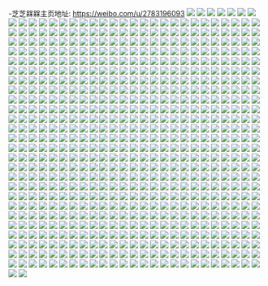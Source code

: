-芝芝槑槑主页地址: https://weibo.com/u/2783196093 
![](https://wx4.sinaimg.cn/mw2000/a5e433bdly1h9h1v6ap7cj20u011jdo5.jpg) 
![](https://wx4.sinaimg.cn/mw2000/a5e433bdly1h9aepz81z7j20wr0rktbq.jpg) 
![](https://wx4.sinaimg.cn/mw2000/a5e433bdly1h8ivlaqg8aj22yo4g04qv.jpg) 
![](https://wx4.sinaimg.cn/mw2000/a5e433bdly1h76drmwoucj21o0280hdu.jpg) 
![](https://wx4.sinaimg.cn/mw2000/a5e433bdly1h76drofyvqj21o0280hc7.jpg) 
![](https://wx4.sinaimg.cn/mw2000/a5e433bdly1h76drpx0k9j21o0280e82.jpg) 
![](https://wx4.sinaimg.cn/mw2000/a5e433bdly1h76drrdb1qj21o0280njb.jpg) 
![](https://wx4.sinaimg.cn/mw2000/a5e433bdly1h76drssrymj21o0280b2a.jpg) 
![](https://wx4.sinaimg.cn/mw2000/a5e433bdly1h76druc0zyj21o0280nd9.jpg) 
![](https://wx4.sinaimg.cn/mw2000/a5e433bdly1h76drv5s76j21o0280npd.jpg) 
![](https://wx4.sinaimg.cn/mw2000/a5e433bdly1h76drw513yj21o0280k60.jpg) 
![](https://wx4.sinaimg.cn/mw2000/a5e433bdly1h76drl8rvqj21o0280qv5.jpg) 
![](https://wx4.sinaimg.cn/mw2000/a5e433bdly1h73wqzfzyjj25eg3lnb2f.jpg) 
![](https://wx4.sinaimg.cn/mw2000/a5e433bdly1h73wr4c321j234022o450.jpg) 
![](https://wx4.sinaimg.cn/mw2000/a5e433bdly1h73wsrtg0xj222o340kjm.jpg) 
![](https://wx4.sinaimg.cn/mw2000/a5e433bdly1h73x8redl6j21pc0xi41v.jpg) 
![](https://wx4.sinaimg.cn/mw2000/a5e433bdly1h73x8s9zdjj21o028016v.jpg) 
![](https://wx4.sinaimg.cn/mw2000/a5e433bdly1h73wqtyzd5j222o340tjc.jpg) 
![](https://wx4.sinaimg.cn/mw2000/a5e433bdly1h73x8r3t4kj21o0280hdt.jpg) 
![](https://wx4.sinaimg.cn/mw2000/a5e433bdly1h73wugq67mj222o3400yh.jpg) 
![](https://wx4.sinaimg.cn/mw2000/a5e433bdly1h73wqrd91tj222o340n8j.jpg) 
![](https://wx4.sinaimg.cn/mw2000/a5e433bdly1h73wr79nslj234022on40.jpg) 
![](https://wx4.sinaimg.cn/mw2000/a5e433bdly1h73wqn9ypwj234022oth5.jpg) 
![](https://wx4.sinaimg.cn/mw2000/a5e433bdly1h73wuiu0v9j222o340hdu.jpg) 
![](https://wx4.sinaimg.cn/mw2000/a5e433bdly1h73wqhit64j215o1jk4qp.jpg) 
![](https://wx4.sinaimg.cn/mw2000/a5e433bdly1h73wqf7tjbj215o1jk44i.jpg) 
![](https://wx4.sinaimg.cn/mw2000/a5e433bdly1h73wz900hyj234022o0zx.jpg) 
![](https://wx4.sinaimg.cn/mw2000/a5e433bdly1h70iljxtvej21o02yo7wh.jpg) 
![](https://wx4.sinaimg.cn/mw2000/a5e433bdly1h70ilrjm7lj21o02yo7wa.jpg) 
![](https://wx4.sinaimg.cn/mw2000/a5e433bdly1h70iso3jm4j21o02801k7.jpg) 
![](https://wx4.sinaimg.cn/mw2000/a5e433bdly1h70iy4aqlzj21o01o04qp.jpg) 
![](https://wx4.sinaimg.cn/mw2000/a5e433bdly1h70iy0ja65j21o0280ncx.jpg) 
![](https://wx4.sinaimg.cn/mw2000/a5e433bdly1h6qql0v4ttj22c02c0kb1.jpg) 
![](https://wx4.sinaimg.cn/mw2000/a5e433bdly1h61lvdeqfqj22c02c07wi.jpg) 
![](https://wx4.sinaimg.cn/mw2000/a5e433bdly1h5zfwr4oklj22c02c01kz.jpg) 
![](https://wx4.sinaimg.cn/mw2000/a5e433bdly1h5zfwoxehnj22c02c0b2a.jpg) 
![](https://wx4.sinaimg.cn/mw2000/a5e433bdly1h5zfwmzc8tj22c02c0e82.jpg) 
![](https://wx4.sinaimg.cn/mw2000/a5e433bdly1h5ucue8wsuj20vc15sds6.jpg) 
![](https://wx4.sinaimg.cn/mw2000/a5e433bdly1h5ucudw9owj215o24e1b3.jpg) 
![](https://wx4.sinaimg.cn/mw2000/a5e433bdly1h54274uya1j23402c0e82.jpg) 
![](https://wx4.sinaimg.cn/mw2000/a5e433bdly1h54278n9n6j22c02c0hdt.jpg) 
![](https://wx4.sinaimg.cn/mw2000/a5e433bdly1h5428r0caoj22c02c04qq.jpg) 
![](https://wx4.sinaimg.cn/mw2000/a5e433bdly1h4z9z9f9hej21l81zkqv5.jpg) 
![](https://wx4.sinaimg.cn/mw2000/a5e433bdly1h4z9d4vivxj23402c0x6q.jpg) 
![](https://wx4.sinaimg.cn/mw2000/a5e433bdly1h4z9pf5sxwj21hp1zkx6p.jpg) 
![](https://wx4.sinaimg.cn/mw2000/a5e433bdly1h4z9d6e4yzj23402c0e83.jpg) 
![](https://wx4.sinaimg.cn/mw2000/a5e433bdly1h4z9ro4fa8j22c0340hdu.jpg) 
![](https://wx4.sinaimg.cn/mw2000/a5e433bdly1h4z9rr0jptj22c0340b2a.jpg) 
![](https://wx4.sinaimg.cn/mw2000/a5e433bdly1h4v35kq5umj23402c0npe.jpg) 
![](https://wx4.sinaimg.cn/mw2000/a5e433bdly1h4v35pva8xj235s23vqv6.jpg) 
![](https://wx4.sinaimg.cn/mw2000/a5e433bdly1h4v35jflmmj21o0280e81.jpg) 
![](https://wx4.sinaimg.cn/mw2000/a5e433bdly1h4v35jrzp8j21cg1hj4bb.jpg) 
![](https://wx4.sinaimg.cn/mw2000/a5e433bdly1h4v35lgwm4j222l1fpb29.jpg) 
![](https://wx4.sinaimg.cn/mw2000/a5e433bdly1h4r2uf5tjvj20xc2s0b29.jpg) 
![](https://wx4.sinaimg.cn/mw2000/a5e433bdly1h4r30qo3b0j21zk1l84qr.jpg) 
![](https://wx4.sinaimg.cn/mw2000/a5e433bdly1h4r32xdsd8j23402c0kjm.jpg) 
![](https://wx4.sinaimg.cn/mw2000/a5e433bdly1h4r2idumg9j20x40oudsr.jpg) 
![](https://wx4.sinaimg.cn/mw2000/a5e433bdly1h4r2iftxdej21zk1l8qv5.jpg) 
![](https://wx4.sinaimg.cn/mw2000/a5e433bdly1h4r2w1z6pwj21zk1l8hdt.jpg) 
![](https://wx4.sinaimg.cn/mw2000/a5e433bdly1h4jfnc95q8j22bv3401kx.jpg) 
![](https://wx4.sinaimg.cn/mw2000/a5e433bdly1h3w1fs9owoj22c0340kjm.jpg) 
![](https://wx4.sinaimg.cn/mw2000/a5e433bdly1h3w1ft6r0gj22c0340b2a.jpg) 
![](https://wx4.sinaimg.cn/mw2000/a5e433bdly1h3w1fxe4taj22c0340kjm.jpg) 
![](https://wx4.sinaimg.cn/mw2000/a5e433bdly1h3v1bxvk1fj20vc15sdny.jpg) 
![](https://wx4.sinaimg.cn/mw2000/a5e433bdly1h3v1bxivh5j20vc15s7c8.jpg) 
![](https://wx4.sinaimg.cn/mw2000/a5e433bdly1h394zlgxi8j20m50fmjs8.jpg) 
![](https://wx4.sinaimg.cn/mw2000/a5e433bdly1h35uegocglj20vc15s14s.jpg) 
![](https://wx4.sinaimg.cn/mw2000/a5e433bdly1h35uehp7rrj20vc15swq2.jpg) 
![](https://wx4.sinaimg.cn/mw2000/a5e433bdly1h35tvgqrndj22801o0qv6.jpg) 
![](https://wx4.sinaimg.cn/mw2000/a5e433bdly1h35tvhwu3kj21o0280npf.jpg) 
![](https://wx4.sinaimg.cn/mw2000/a5e433bdly1h35tvlx8uaj21o0280qv6.jpg) 
![](https://wx4.sinaimg.cn/mw2000/a5e433bdly1h35tw5120yj21o0280e82.jpg) 
![](https://wx4.sinaimg.cn/mw2000/a5e433bdly1h35tvoy5v4j21o0280b29.jpg) 
![](https://wx4.sinaimg.cn/mw2000/a5e433bdly1h35tvxagf6j21o0280qv5.jpg) 
![](https://wx4.sinaimg.cn/mw2000/a5e433bdly1h35tvw4ks2j21o0280kjm.jpg) 
![](https://wx4.sinaimg.cn/mw2000/a5e433bdly1h35tvj3n2zj21o0280kjm.jpg) 
![](https://wx4.sinaimg.cn/mw2000/a5e433bdly1h35tvkr3ojj21o0280e83.jpg) 
![](https://wx4.sinaimg.cn/mw2000/a5e433bdly1h35tvtxk3wj21o0280e82.jpg) 
![](https://wx4.sinaimg.cn/mw2000/a5e433bdly1h35tvv7am5j21o0280kjm.jpg) 
![](https://wx4.sinaimg.cn/mw2000/a5e433bdly1h35tvy9wd5j22c02c04qq.jpg) 
![](https://wx4.sinaimg.cn/mw2000/a5e433bdly1h35tvzqffuj21o0280u0x.jpg) 
![](https://wx4.sinaimg.cn/mw2000/a5e433bdly1h329nzmq6fj21o01o0b29.jpg) 
![](https://wx4.sinaimg.cn/mw2000/a5e433bdly1h329nzyz2ej20u00u0tg8.jpg) 
![](https://wx4.sinaimg.cn/mw2000/a5e433bdly1h329nyrmsrj22c02c0u0x.jpg) 
![](https://wx4.sinaimg.cn/mw2000/a5e433bdly1h329nxxytqj22c02c04qq.jpg) 
![](https://wx4.sinaimg.cn/mw2000/a5e433bdly1h2sj2kocv9j20v91vowvo.jpg) 
![](https://wx4.sinaimg.cn/mw2000/a5e433bdly1h2rbwk3pagj22c02c0u0x.jpg) 
![](https://wx4.sinaimg.cn/mw2000/a5e433bdly1h2rbwm2jdgj21401hcwtf.jpg) 
![](https://wx4.sinaimg.cn/mw2000/a5e433bdly1h2qm3ohvjwj22c0340e82.jpg) 
![](https://wx4.sinaimg.cn/mw2000/a5e433bdly1h2fyvlzaepj20xc40gu0x.jpg) 
![](https://wx4.sinaimg.cn/mw2000/a5e433bdly1h27roigkjwj22c0387u0y.jpg) 
![](https://wx4.sinaimg.cn/mw2000/a5e433bdly1h1bljv3vmuj21o01o0qrj.jpg) 
![](https://wx4.sinaimg.cn/mw2000/a5e433bdly1h1bljvpa5pj228o28ohdu.jpg) 
![](https://wx4.sinaimg.cn/mw2000/a5e433bdly1h1bljukjo8j21o01o0b29.jpg) 
![](https://wx4.sinaimg.cn/mw2000/a5e433bdly1h1579gh826j22c02c01kx.jpg) 
![](https://wx4.sinaimg.cn/mw2000/a5e433bdly1h14w92a6fgj21ho1v37wi.jpg) 
![](https://wx4.sinaimg.cn/mw2000/a5e433bdly1h07fehkgvwj21401hck7m.jpg) 
![](https://wx4.sinaimg.cn/mw2000/a5e433bdly1h07fekcte9j22qj3ndu0y.jpg) 
![](https://wx4.sinaimg.cn/mw2000/a5e433bdly1gytmeowxbdj21jk1jkb16.jpg) 
![](https://wx4.sinaimg.cn/mw2000/a5e433bdly1gyamkmes6dj21vo0v9e44.jpg) 
![](https://wx4.sinaimg.cn/mw2000/a5e433bdly1gxtaiiau5pj22c0340hdt.jpg) 
![](https://wx4.sinaimg.cn/mw2000/a5e433bdly1gwuk6m3pv7j23402c0npe.jpg) 
![](https://wx4.sinaimg.cn/mw2000/0032m0rzgy1gv5b8fvx2wj62c0340hdu02.jpg) 
![](https://wx4.sinaimg.cn/mw2000/0032m0rzly1guykrl4e5mj62c03401l002.jpg) 
![](https://wx4.sinaimg.cn/mw2000/0032m0rzly1guykrmkp8tj62c0340qv602.jpg) 
![](https://wx4.sinaimg.cn/mw2000/0032m0rzly1guykro4a24j62c03404qq02.jpg) 
![](https://wx4.sinaimg.cn/mw2000/0032m0rzly1guykvf5zkmj62c03407wi02.jpg) 
![](https://wx4.sinaimg.cn/mw2000/0032m0rzly1guyksuwmv2j63402c0u0x02.jpg) 
![](https://wx4.sinaimg.cn/mw2000/0032m0rzly1guykrvzdbij63402c0e8202.jpg) 
![](https://wx4.sinaimg.cn/mw2000/0032m0rzly1guykrscnrkj61jk1jk1kx02.jpg) 
![](https://wx4.sinaimg.cn/mw2000/0032m0rzly1guykrxr9nxj62c0340npe02.jpg) 
![](https://wx4.sinaimg.cn/mw2000/0032m0rzly1guykvdziiuj62c0340e8202.jpg) 
![](https://wx4.sinaimg.cn/mw2000/0032m0rzly1gupq9wzlivj62c0340wiz02.jpg) 
![](https://wx4.sinaimg.cn/mw2000/0032m0rzly1gupq9xmjmwj62c034043002.jpg) 
![](https://wx4.sinaimg.cn/mw2000/0032m0rzly1gujiqhsaslj615o43q1b502.jpg) 
![](https://wx4.sinaimg.cn/mw2000/a5e433bdly1gu5ukwaj65j21t033zqv5.jpg) 
![](https://wx4.sinaimg.cn/mw2000/a5e433bdly1gu2l80twkzj21hc0u0n2h.jpg) 
![](https://wx4.sinaimg.cn/mw2000/a5e433bdly1gu2l81v8h7j20u01hcdl3.jpg) 
![](https://wx4.sinaimg.cn/mw2000/a5e433bdly1gto8l68s62j23402c0x6q.jpg) 
![](https://wx4.sinaimg.cn/mw2000/a5e433bdly1gtlxpu69laj215o12i7dc.jpg) 
![](https://wx4.sinaimg.cn/mw2000/a5e433bdly1gtevs5amb4j234028fb2a.jpg) 
![](https://wx4.sinaimg.cn/mw2000/a5e433bdly1gt9lupkes6j22c02c04qr.jpg) 
![](https://wx4.sinaimg.cn/mw2000/a5e433bdly1gt9luq4h1cj21c01c2e5s.jpg) 
![](https://wx4.sinaimg.cn/mw2000/a5e433bdly1gt9luqs2uoj21ho1v34qp.jpg) 
![](https://wx4.sinaimg.cn/mw2000/a5e433bdly1gt9lus4vuvj22c02c0x6q.jpg) 
![](https://wx4.sinaimg.cn/mw2000/a5e433bdly1gsv6djeb0jj22c02c0npd.jpg) 
![](https://wx4.sinaimg.cn/mw2000/a5e433bdly1gsu3ixo5qcj20u01sygxi.jpg) 
![](https://wx4.sinaimg.cn/mw2000/a5e433bdly1gsduplqjnbj21jk15otup.jpg) 
![](https://wx4.sinaimg.cn/mw2000/a5e433bdly1grr9zcd40mj22c0340e82.jpg) 
![](https://wx4.sinaimg.cn/mw2000/a5e433bdly1grp2wt0houj23402c04qq.jpg) 
![](https://wx4.sinaimg.cn/mw2000/a5e433bdly1grp2wwa12yj23402c0u10.jpg) 
![](https://wx4.sinaimg.cn/mw2000/a5e433bdly1grp2wy51pjj22c03407wj.jpg) 
![](https://wx4.sinaimg.cn/mw2000/a5e433bdly1gqzlzsiuyij21xm2y3qv5.jpg) 
![](https://wx4.sinaimg.cn/mw2000/a5e433bdly1gqqaqcvturj20vc15stlr.jpg) 
![](https://wx4.sinaimg.cn/mw2000/a5e433bdly1gqqaqd5govj20vc15s7d7.jpg) 
![](https://wx4.sinaimg.cn/mw2000/a5e433bdly1gqj36319nsj20rs50gwvk.jpg) 
![](https://wx4.sinaimg.cn/mw2000/a5e433bdly1gqgwmp7r84j20v70ugq9j.jpg) 
![](https://wx4.sinaimg.cn/mw2000/a5e433bdly1gqbvv1hwtaj20rs1zs46e.jpg) 
![](https://wx4.sinaimg.cn/mw2000/a5e433bdly1gqakl37vdcj23402c07wi.jpg) 
![](https://wx4.sinaimg.cn/mw2000/a5e433bdly1gq22x1x1ygj23402c0e81.jpg) 
![](https://wx4.sinaimg.cn/mw2000/a5e433bdly1gq22x51452j22c03407wj.jpg) 
![](https://wx4.sinaimg.cn/mw2000/a5e433bdly1gpp4xsf2mcj22bb332x6p.jpg) 
![](https://wx4.sinaimg.cn/mw2000/a5e433bdly1gpp50khvpyj22c0340u0y.jpg) 
![](https://wx4.sinaimg.cn/mw2000/a5e433bdly1gpo8a356hvj22c0340b2a.jpg) 
![](https://wx4.sinaimg.cn/mw2000/a5e433bdly1gpo8a4x5rhj22c0340hdt.jpg) 
![](https://wx4.sinaimg.cn/mw2000/a5e433bdly1gpo8a64j67j22c0340b29.jpg) 
![](https://wx4.sinaimg.cn/mw2000/a5e433bdly1gp7xpqqv4qj23402c04qq.jpg) 
![](https://wx4.sinaimg.cn/mw2000/a5e433bdly1gozomzsu9bj20rs36qtoj.jpg) 
![](https://wx4.sinaimg.cn/mw2000/a5e433bdly1goqkgn0yd8j21ho1v37wh.jpg) 
![](https://wx4.sinaimg.cn/mw2000/a5e433bdly1go7sax1ksgj23402c0qv9.jpg) 
![](https://wx4.sinaimg.cn/mw2000/a5e433bdly1go7say7u1wj21ia1ia7wh.jpg) 
![](https://wx4.sinaimg.cn/mw2000/a5e433bdly1go7sayxeyzj21nv27t4qp.jpg) 
![](https://wx4.sinaimg.cn/mw2000/a5e433bdly1go6jne07j0j20v91vogt2.jpg) 
![](https://wx4.sinaimg.cn/mw2000/a5e433bdly1go5pkl0g5sj23361wgkjm.jpg) 
![](https://wx4.sinaimg.cn/mw2000/a5e433bdly1gnvhs9ng37j224l33yu0y.jpg) 
![](https://wx4.sinaimg.cn/mw2000/a5e433bdly1gns13qabkvj23402c0e81.jpg) 
![](https://wx4.sinaimg.cn/mw2000/a5e433bdly1gnpcc4h4shj23402c0qv5.jpg) 
![](https://wx4.sinaimg.cn/mw2000/a5e433bdly1gncy7jzh9fj22c0340qv9.jpg) 
![](https://wx4.sinaimg.cn/mw2000/a5e433bdly1gn71nzzjpkj23402bxu0y.jpg) 
![](https://wx4.sinaimg.cn/mw2000/a5e433bdly1gm7whzakwqj20vc15stkx.jpg) 
![](https://wx4.sinaimg.cn/mw2000/a5e433bdly1gm4zabq3e2j21pn2a1azv.jpg) 
![](https://wx4.sinaimg.cn/mw2000/a5e433bdly1gm4zaap6q2j22c02c0hdt.jpg) 
![](https://wx4.sinaimg.cn/mw2000/a5e433bdly1gm4zacsdzij22bb2bbhdt.jpg) 
![](https://wx4.sinaimg.cn/mw2000/a5e433bdly1gld3lxz854j23402byb29.jpg) 
![](https://wx4.sinaimg.cn/mw2000/a5e433bdly1gl2vgif8qzj22c02c0u0x.jpg) 
![](https://wx4.sinaimg.cn/mw2000/a5e433bdly1gl2vgg6fg4j22c02c0hdu.jpg) 
![](https://wx4.sinaimg.cn/mw2000/a5e433bdly1gl2vghewgmj22c02c0qv5.jpg) 
![](https://wx4.sinaimg.cn/mw2000/a5e433bdly1gksfs6555lj22c02c0kjl.jpg) 
![](https://wx4.sinaimg.cn/mw2000/a5e433bdly1gksfs6r8vtj23402c0e81.jpg) 
![](https://wx4.sinaimg.cn/mw2000/a5e433bdly1gksfs9ot10j23402c04qq.jpg) 
![](https://wx4.sinaimg.cn/mw2000/a5e433bdly1gksfs58ce4j22c02c0e81.jpg) 
![](https://wx4.sinaimg.cn/mw2000/a5e433bdly1gkm9h94mwqj20q00q0dnq.jpg) 
![](https://wx4.sinaimg.cn/mw2000/a5e433bdly1gkm9h8ovk8j220830cb2a.jpg) 
![](https://wx4.sinaimg.cn/mw2000/a5e433bdly1gkm9h7qaxvj23402c0e83.jpg) 
![](https://wx4.sinaimg.cn/mw2000/a5e433bdly1gkm9haclypj22c03401kz.jpg) 
![](https://wx4.sinaimg.cn/mw2000/a5e433bdly1gk8m5b8avgj20vc15swm1.jpg) 
![](https://wx4.sinaimg.cn/mw2000/a5e433bdly1gk8m5b0qy5j20vc15sqa4.jpg) 
![](https://wx4.sinaimg.cn/mw2000/a5e433bdly1gjuwwflb18j21361g8wyp.jpg) 
![](https://wx4.sinaimg.cn/mw2000/a5e433bdly1gjsqeik8rxj22c0340x6p.jpg) 
![](https://wx4.sinaimg.cn/mw2000/a5e433bdly1gjsqehhhsyj23h03h07wk.jpg) 
![](https://wx4.sinaimg.cn/mw2000/a5e433bdly1gjsqg7vkx0j21wp33ghdt.jpg) 
![](https://wx4.sinaimg.cn/mw2000/a5e433bdly1gjji9whjzxj22c0340kjm.jpg) 
![](https://wx4.sinaimg.cn/mw2000/a5e433bdly1gjji9v2r7bj22c0340hdu.jpg) 
![](https://wx4.sinaimg.cn/mw2000/a5e433bdly1gjji9tpfh2j22c03407wi.jpg) 
![](https://wx4.sinaimg.cn/mw2000/a5e433bdly1gj7ujz19v1j20vc0vcai5.jpg) 
![](https://wx4.sinaimg.cn/mw2000/a5e433bdly1gj7ujv23l1j20vc0vcn5q.jpg) 
![](https://wx4.sinaimg.cn/mw2000/a5e433bdly1gj7ukdv366j20vc15sdk5.jpg) 
![](https://wx4.sinaimg.cn/mw2000/a5e433bdly1gj7ukdc4koj20vc15sn21.jpg) 
![](https://wx4.sinaimg.cn/mw2000/a5e433bdly1gipt8gdbi1j21ho1v3x4e.jpg) 
![](https://wx4.sinaimg.cn/mw2000/a5e433bdly1ginoj73ozkj23402c0e82.jpg) 
![](https://wx4.sinaimg.cn/mw2000/a5e433bdly1gihbtuhrn3j22c02c01ky.jpg) 
![](https://wx4.sinaimg.cn/mw2000/a5e433bdly1gifzy2cifmj23402c0wn4.jpg) 
![](https://wx4.sinaimg.cn/mw2000/a5e433bdly1gifzy3zm4sj22c03404qq.jpg) 
![](https://wx4.sinaimg.cn/mw2000/a5e433bdly1gi5lgmbdavj20vc15sgty.jpg) 
![](https://wx4.sinaimg.cn/mw2000/a5e433bdly1gi4cx7waktj23402c0e81.jpg) 
![](https://wx4.sinaimg.cn/mw2000/a5e433bdly1gi4cx8lb31j23402c04qp.jpg) 
![](https://wx4.sinaimg.cn/mw2000/a5e433bdly1gi3xosptf7j22c0340e82.jpg) 
![](https://wx4.sinaimg.cn/mw2000/a5e433bdly1gi3xvawepnj20vc15s4gj.jpg) 
![](https://wx4.sinaimg.cn/mw2000/a5e433bdly1gi3i4yxxe9j21ho1v3b29.jpg) 
![](https://wx4.sinaimg.cn/mw2000/a5e433bdly1gi3i4wrznrj23402c0npd.jpg) 
![](https://wx4.sinaimg.cn/mw2000/a5e433bdly1ght1gn6abfj22c02c0e81.jpg) 
![](https://wx4.sinaimg.cn/mw2000/a5e433bdly1ght1gkzyp1j21u01u0e55.jpg) 
![](https://wx4.sinaimg.cn/mw2000/a5e433bdly1ght1gm9kkuj22c02c0nmq.jpg) 
![](https://wx4.sinaimg.cn/mw2000/a5e433bdly1ghm3v91txyj22bb3324qu.jpg) 
![](https://wx4.sinaimg.cn/mw2000/a5e433bdly1ghm3vcdj3gj22c0340kjm.jpg) 
![](https://wx4.sinaimg.cn/mw2000/a5e433bdly1ghm3vdjzngj23402c0u0y.jpg) 
![](https://wx4.sinaimg.cn/mw2000/a5e433bdly1ghm3xdiqmpj20rs2w6kjl.jpg) 
![](https://wx4.sinaimg.cn/mw2000/a5e433bdly1ghc8syzl7aj20hs0jcmyp.jpg) 
![](https://wx4.sinaimg.cn/mw2000/a5e433bdly1ggwbruwus9j20u00u0gs4.jpg) 
![](https://wx4.sinaimg.cn/mw2000/a5e433bdly1ggpjt9nvsoj20vc15sdrz.jpg) 
![](https://wx4.sinaimg.cn/mw2000/a5e433bdly1ggpjtl29i5j21400u0tcd.jpg) 
![](https://wx4.sinaimg.cn/mw2000/a5e433bdly1ggpjt6sj7rj20u0140q5r.jpg) 
![](https://wx4.sinaimg.cn/mw2000/a5e433bdly1ggpjti7nv4j20vc15sn4b.jpg) 
![](https://wx4.sinaimg.cn/mw2000/a5e433bdly1ggpjtg7qj8j215s0vcq9n.jpg) 
![](https://wx4.sinaimg.cn/mw2000/a5e433bdly1ggpju3ncunj213z0u04qp.jpg) 
![](https://wx4.sinaimg.cn/mw2000/a5e433bdly1ggpjtnmlzpj215s0vc4ap.jpg) 
![](https://wx4.sinaimg.cn/mw2000/a5e433bdly1ggpjtbc4tmj20vc15sahn.jpg) 
![](https://wx4.sinaimg.cn/mw2000/a5e433bdly1ggpjtozppkj215s0vc461.jpg) 
![](https://wx4.sinaimg.cn/mw2000/a5e433bdly1ggmrzngjxcj22c02b5e81.jpg) 
![](https://wx4.sinaimg.cn/mw2000/a5e433bdly1ggms5hq1uvj22c02aze81.jpg) 
![](https://wx4.sinaimg.cn/mw2000/a5e433bdly1ggmrzmdektj23402c01l0.jpg) 
![](https://wx4.sinaimg.cn/mw2000/a5e433bdly1ggmrzld9nlj215s0vctkx.jpg) 
![](https://wx4.sinaimg.cn/mw2000/a5e433bdly1ggkelbhav4j22bb2bbqv8.jpg) 
![](https://wx4.sinaimg.cn/mw2000/a5e433bdly1ggkelcoudfj2340229u0y.jpg) 
![](https://wx4.sinaimg.cn/mw2000/a5e433bdly1ggeohekb52j2334334e82.jpg) 
![](https://wx4.sinaimg.cn/mw2000/a5e433bdly1gg3ldhm29zj20vc15salv.jpg) 
![](https://wx4.sinaimg.cn/mw2000/a5e433bdly1gft661l1suj226z26zhdt.jpg) 
![](https://wx4.sinaimg.cn/mw2000/a5e433bdly1gfn0c4tlnlj22bc3347wj.jpg) 
![](https://wx4.sinaimg.cn/mw2000/a5e433bdly1gf62rx4wosj20vc15snb2.jpg) 
![](https://wx4.sinaimg.cn/mw2000/a5e433bdly1gf62rwsopyj20vc15sk4q.jpg) 
![](https://wx4.sinaimg.cn/mw2000/a5e433bdly1gf62rxhe6hj20vc15s7hu.jpg) 
![](https://wx4.sinaimg.cn/mw2000/a5e433bdly1gf62rxtwpuj20vc15sk59.jpg) 
![](https://wx4.sinaimg.cn/mw2000/a5e433bdly1gf62lf647aj20vc15sqmb.jpg) 
![](https://wx4.sinaimg.cn/mw2000/a5e433bdly1gf62lfdqpnj215s0vc4cd.jpg) 
![](https://wx4.sinaimg.cn/mw2000/a5e433bdly1gf62lghukmj22c0360u0z.jpg) 
![](https://wx4.sinaimg.cn/mw2000/a5e433bdly1gf62mdlhgjj20s711mtr4.jpg) 
![](https://wx4.sinaimg.cn/mw2000/a5e433bdly1gf62li208nj220u28o4qr.jpg) 
![](https://wx4.sinaimg.cn/mw2000/a5e433bdly1gf62lkmuglj20r1120wq3.jpg) 
![](https://wx4.sinaimg.cn/mw2000/a5e433bdly1gezbre0y8mj20vc15s4bn.jpg) 
![](https://wx4.sinaimg.cn/mw2000/a5e433bdly1geuhz8fhgtj23402c0u0y.jpg) 
![](https://wx4.sinaimg.cn/mw2000/a5e433bdly1geui37npbmj21o0211e81.jpg) 
![](https://wx4.sinaimg.cn/mw2000/a5e433bdly1geuhutvcx3j22c0340u0x.jpg) 
![](https://wx4.sinaimg.cn/mw2000/a5e433bdly1geuhuos53kj22c0340u0z.jpg) 
![](https://wx4.sinaimg.cn/mw2000/a5e433bdly1geuhum24v3j22c036kkjl.jpg) 
![](https://wx4.sinaimg.cn/mw2000/a5e433bdly1geui0313h9j23402c07wh.jpg) 
![](https://wx4.sinaimg.cn/mw2000/a5e433bdly1gej123g5t4j20s714ie81.jpg) 
![](https://wx4.sinaimg.cn/mw2000/a5e433bdly1gefaam3wh8j2334334b29.jpg) 
![](https://wx4.sinaimg.cn/mw2000/a5e433bdly1ge8lfhxg4zj23402c0b2b.jpg) 
![](https://wx4.sinaimg.cn/mw2000/a5e433bdly1ge8l35ezjwj20s916e7gw.jpg) 
![](https://wx4.sinaimg.cn/mw2000/a5e433bdly1ge8lxm49n4j23402c0npd.jpg) 
![](https://wx4.sinaimg.cn/mw2000/a5e433bdly1ge8l34ati2j22921ot4qp.jpg) 
![](https://wx4.sinaimg.cn/mw2000/a5e433bdly1ge8lnxpnb3j20vc15s11x.jpg) 
![](https://wx4.sinaimg.cn/mw2000/a5e433bdly1ge8lx9ozxbj20vc0vcqi8.jpg) 
![](https://wx4.sinaimg.cn/mw2000/a5e433bdly1gdgvl8gba9j22c03401kx.jpg) 
![](https://wx4.sinaimg.cn/mw2000/a5e433bdly1gdgvwnq4m0j20jq0s9wky.jpg) 
![](https://wx4.sinaimg.cn/mw2000/a5e433bdly1gda04n67ggj21zn1l1hdt.jpg) 
![](https://wx4.sinaimg.cn/mw2000/a5e433bdly1gda04ocmasj22c0340kjm.jpg) 
![](https://wx4.sinaimg.cn/mw2000/a5e433bdly1gda04mbqcfj225s1nwhdu.jpg) 
![](https://wx4.sinaimg.cn/mw2000/a5e433bdly1gcvz1ooiuoj20vc15sti3.jpg) 
![](https://wx4.sinaimg.cn/mw2000/a5e433bdly1gctmdjbwuhj20vc15swp5.jpg) 
![](https://wx4.sinaimg.cn/mw2000/a5e433bdly1gctmdl6sjvj22c0340b2a.jpg) 
![](https://wx4.sinaimg.cn/mw2000/a5e433bdly1gclio04ldlj21o0280hdt.jpg) 
![](https://wx4.sinaimg.cn/mw2000/a5e433bdly1gcd5rai69bj22c0340u0x.jpg) 
![](https://wx4.sinaimg.cn/mw2000/a5e433bdly1gc54o2s22bj228j28j7wh.jpg) 
![](https://wx4.sinaimg.cn/mw2000/a5e433bdly1gc54wdfihcj229v29vx6p.jpg) 
![](https://wx4.sinaimg.cn/mw2000/a5e433bdly1gbw5bzusvcj22482tqnpd.jpg) 
![](https://wx4.sinaimg.cn/mw2000/a5e433bdly1gbh4qysoa2j22c03404qs.jpg) 
![](https://wx4.sinaimg.cn/mw2000/a5e433bdly1gbh4r0liwvj22c03404qr.jpg) 
![](https://wx4.sinaimg.cn/mw2000/a5e433bdly1gb8s9opmg2j22c0340hdu.jpg) 
![](https://wx4.sinaimg.cn/mw2000/a5e433bdly1gb8s9q0jmyj20zk0k0dli.jpg) 
![](https://wx4.sinaimg.cn/mw2000/a5e433bdly1gb8s9pj3vhj20zk0k0ahw.jpg) 
![](https://wx4.sinaimg.cn/mw2000/a5e433bdly1gb8s9yq70dj20zk0k0ai4.jpg) 
![](https://wx4.sinaimg.cn/mw2000/a5e433bdly1gb37genm2qj22c0340b2a.jpg) 
![](https://wx4.sinaimg.cn/mw2000/a5e433bdly1gb37g1qt9nj22c03401l0.jpg) 
![](https://wx4.sinaimg.cn/mw2000/a5e433bdly1gb26voeq8qj215s0vcakg.jpg) 
![](https://wx4.sinaimg.cn/mw2000/a5e433bdly1gb26vnd07mj22c03407wi.jpg) 
![](https://wx4.sinaimg.cn/mw2000/a5e433bdly1gb26vo5atxj215s0vcal6.jpg) 
![](https://wx4.sinaimg.cn/mw2000/a5e433bdly1gb26vr2emrj20vc15s7ku.jpg) 
![](https://wx4.sinaimg.cn/mw2000/a5e433bdly1gb26wq70vfj213z0u0npd.jpg) 
![](https://wx4.sinaimg.cn/mw2000/a5e433bdly1gb26vqc7ucj20zk0k0tga.jpg) 
![](https://wx4.sinaimg.cn/mw2000/a5e433bdly1gb26vksdmhj23402c0x6q.jpg) 
![](https://wx4.sinaimg.cn/mw2000/a5e433bdly1gb26vm2c51j22c0340e81.jpg) 
![](https://wx4.sinaimg.cn/mw2000/a5e433bdly1gb26vj1l9lj22c0340b2a.jpg) 
![](https://wx4.sinaimg.cn/mw2000/a5e433bdly1gazz28hkskj21o0280qv6.jpg) 
![](https://wx4.sinaimg.cn/mw2000/a5e433bdly1gazz2719yzj21o02807wj.jpg) 
![](https://wx4.sinaimg.cn/mw2000/a5e433bdly1gaw47xpm20j22c0340u0y.jpg) 
![](https://wx4.sinaimg.cn/mw2000/a5e433bdly1gauo2edzgxj22c0340b2c.jpg) 
![](https://wx4.sinaimg.cn/mw2000/a5e433bdly1galk947wgbj22qv201qv5.jpg) 
![](https://wx4.sinaimg.cn/mw2000/a5e433bdly1galk9id8roj22c0340e81.jpg) 
![](https://wx4.sinaimg.cn/mw2000/a5e433bdly1ga992nqzcwj23402c0qv6.jpg) 
![](https://wx4.sinaimg.cn/mw2000/a5e433bdly1ga3igjkje2j22c0340e83.jpg) 
![](https://wx4.sinaimg.cn/mw2000/a5e433bdly1g9xpk1beigj23402c0u0z.jpg) 
![](https://wx4.sinaimg.cn/mw2000/a5e433bdly1g9xpk2t48nj23402c0b2a.jpg) 
![](https://wx4.sinaimg.cn/mw2000/a5e433bdly1g9xpk42fdtj223e2udkjm.jpg) 
![](https://wx4.sinaimg.cn/mw2000/a5e433bdly1g9xpfhn7zwj22c0340x6r.jpg) 
![](https://wx4.sinaimg.cn/mw2000/a5e433bdly1g9xpfftq9ij22c03407wj.jpg) 
![](https://wx4.sinaimg.cn/mw2000/a5e433bdly1g9xpppkg60j22c0340e82.jpg) 
![](https://wx4.sinaimg.cn/mw2000/a5e433bdly1g9qophth43j22c0340b2a.jpg) 
![](https://wx4.sinaimg.cn/mw2000/a5e433bdly1g9pnouh4nhj23402c0u0x.jpg) 
![](https://wx4.sinaimg.cn/mw2000/a5e433bdly1g9pnor35dlj22c0340kjm.jpg) 
![](https://wx4.sinaimg.cn/mw2000/a5e433bdly1g9pnowlaphj22801o0npe.jpg) 
![](https://wx4.sinaimg.cn/mw2000/a5e433bdly1g9pnoymaizj22c0340npe.jpg) 
![](https://wx4.sinaimg.cn/mw2000/a5e433bdly1g9pnp0tad6j21o0280e81.jpg) 
![](https://wx4.sinaimg.cn/mw2000/a5e433bdly1g9pnoxm3ayj22c03407wi.jpg) 
![](https://wx4.sinaimg.cn/mw2000/a5e433bdly1g9h99iewjpj21o02807wh.jpg) 
![](https://wx4.sinaimg.cn/mw2000/a5e433bdly1g9h99ita58j20u0140dk8.jpg) 
![](https://wx4.sinaimg.cn/mw2000/a5e433bdly1g9h99jbppfj21o0280hdt.jpg) 
![](https://wx4.sinaimg.cn/mw2000/a5e433bdly1g9h99hbyenj20vc15stlk.jpg) 
![](https://wx4.sinaimg.cn/mw2000/a5e433bdly1g9csr6brsvj222d3404qr.jpg) 
![](https://wx4.sinaimg.cn/mw2000/a5e433bdly1g9761k10zej22801o0qv6.jpg) 
![](https://wx4.sinaimg.cn/mw2000/a5e433bdly1g9761irc64j221h1j6u0x.jpg) 
![](https://wx4.sinaimg.cn/mw2000/a5e433bdly1g9761l6rg1j22801o0npe.jpg) 
![](https://wx4.sinaimg.cn/mw2000/a5e433bdly1g9761mgu94j22801o04qr.jpg) 
![](https://wx4.sinaimg.cn/mw2000/a5e433bdly1g94u9kp562j22wi26f1ky.jpg) 
![](https://wx4.sinaimg.cn/mw2000/a5e433bdly1g94u9m26l7j21o0280u0x.jpg) 
![](https://wx4.sinaimg.cn/mw2000/a5e433bdly1g94u9nimt0j21o02801ky.jpg) 
![](https://wx4.sinaimg.cn/mw2000/a5e433bdly1g94u9o8tmtj21o02801ky.jpg) 
![](https://wx4.sinaimg.cn/mw2000/a5e433bdly1g94h83nz86j20vc15s7dk.jpg) 
![](https://wx4.sinaimg.cn/mw2000/a5e433bdly1g94h98kaaaj20vc15swnx.jpg) 
![](https://wx4.sinaimg.cn/mw2000/a5e433bdly1g92hzxi8o5j22c03404qq.jpg) 
![](https://wx4.sinaimg.cn/mw2000/a5e433bdly1g8yqf8g6lkj22c0340b2b.jpg) 
![](https://wx4.sinaimg.cn/mw2000/a5e433bdly1g8wrzbsmjcj22c03404qq.jpg) 
![](https://wx4.sinaimg.cn/mw2000/a5e433bdly1g8vgcsqrj2j213z0u0qv5.jpg) 
![](https://wx4.sinaimg.cn/mw2000/a5e433bdly1g8s5biyqmpj22c03401l0.jpg) 
![](https://wx4.sinaimg.cn/mw2000/a5e433bdly1g8s5b8vd75j22c03401l0.jpg) 
![](https://wx4.sinaimg.cn/mw2000/a5e433bdly1g8s5b6dxqmj22c0340e82.jpg) 
![](https://wx4.sinaimg.cn/mw2000/a5e433bdly1g8s5bc79vyj22482tqqv5.jpg) 
![](https://wx4.sinaimg.cn/mw2000/a5e433bdly1g8s5rldzrvj22c0340000.jpg) 
![](https://wx4.sinaimg.cn/mw2000/a5e433bdly1g8s5bfpnbjj22c0340x6p.jpg) 
![](https://wx4.sinaimg.cn/mw2000/a5e433bdly1g8s5bal2eqj22c0340x6p.jpg) 
![](https://wx4.sinaimg.cn/mw2000/a5e433bdly1g8s5b4mtfrj23402c0npf.jpg) 
![](https://wx4.sinaimg.cn/mw2000/a5e433bdly1g8s5b36hb7j22c03404pc.jpg) 
![](https://wx4.sinaimg.cn/mw2000/a5e433bdly1g8s5bkddg8j22c02c0qv5.jpg) 
![](https://wx4.sinaimg.cn/mw2000/a5e433bdly1g8qf6mi36aj21y42mwe84.jpg) 
![](https://wx4.sinaimg.cn/mw2000/a5e433bdly1g8qf6k73saj221t2na1kz.jpg) 
![](https://wx4.sinaimg.cn/mw2000/a5e433bdly1g8qf6p7jimj21zs2s4hdw.jpg) 
![](https://wx4.sinaimg.cn/mw2000/a5e433bdly1g8qf7z2psoj22c0340npf.jpg) 
![](https://wx4.sinaimg.cn/mw2000/a5e433bdly1g8qf6rxjzqj23402c0e85.jpg) 
![](https://wx4.sinaimg.cn/mw2000/a5e433bdly1g8qf827e4vj22c0340hdx.jpg) 
![](https://wx4.sinaimg.cn/mw2000/a5e433bdly1g8psbe3a8cj23402c0u0y.jpg) 
![](https://wx4.sinaimg.cn/mw2000/a5e433bdly1g8psbg25nwj23402c0npf.jpg) 
![](https://wx4.sinaimg.cn/mw2000/a5e433bdly1g8m81860ilj22c02c0u0y.jpg) 
![](https://wx4.sinaimg.cn/mw2000/a5e433bdly1g8l4ow1t5qj20v91vox6a.jpg) 
![](https://wx4.sinaimg.cn/mw2000/a5e433bdly1g8g5ueeaidj22c0340x6p.jpg) 
![](https://wx4.sinaimg.cn/mw2000/a5e433bdly1g8d0hy165dj20vc15sakb.jpg) 
![](https://wx4.sinaimg.cn/mw2000/a5e433bdly1g8d0hxijrbj20vc15s131.jpg) 
![](https://wx4.sinaimg.cn/mw2000/a5e433bdly1g897i3117dj20v80pwguv.jpg) 
![](https://wx4.sinaimg.cn/mw2000/a5e433bdly1g86wtwmlsij23402c0x6q.jpg) 
![](https://wx4.sinaimg.cn/mw2000/a5e433bdly1g7ub3tqjdyj21hc0u0qhy.jpg) 
![](https://wx4.sinaimg.cn/mw2000/a5e433bdly1g7nkv2q52ij23402c0e82.jpg) 
![](https://wx4.sinaimg.cn/mw2000/a5e433bdly1g7nkv4nio0j23402c07wi.jpg) 
![](https://wx4.sinaimg.cn/mw2000/a5e433bdly1g7nl1zhsgkj23402c04qr.jpg) 
![](https://wx4.sinaimg.cn/mw2000/a5e433bdly1g7mcq1lovqj215s0vcn9k.jpg) 
![](https://wx4.sinaimg.cn/mw2000/a5e433bdly1g7mcx2hvjsj20p014wwqc.jpg) 
![](https://wx4.sinaimg.cn/mw2000/a5e433bdly1g7hua261a4j21mc25sx5z.jpg) 
![](https://wx4.sinaimg.cn/mw2000/a5e433bdly1g7hua2km9jj22he18z4kf.jpg) 
![](https://wx4.sinaimg.cn/mw2000/a5e433bdly1g7g6r1iqjpj22ao2q07wi.jpg) 
![](https://wx4.sinaimg.cn/mw2000/a5e433bdly1g7d6n7xv87j215s0vqk4p.jpg) 
![](https://wx4.sinaimg.cn/mw2000/a5e433bdly1g7d6n86rqrj20vc15s7ig.jpg) 
![](https://wx4.sinaimg.cn/mw2000/a5e433bdly1g7d6n7pnwzj20vc16a15b.jpg) 
![](https://wx4.sinaimg.cn/mw2000/a5e433bdly1g7d6n8e5d5j20nw161n5u.jpg) 
![](https://wx4.sinaimg.cn/mw2000/a5e433bdly1g7d6n8mc05j20my15y47k.jpg) 
![](https://wx4.sinaimg.cn/mw2000/a5e433bdly1g78cakao4dj22c02c04qq.jpg) 
![](https://wx4.sinaimg.cn/mw2000/a5e433bdly1g73wcuantsj22c02ttu0y.jpg) 
![](https://wx4.sinaimg.cn/mw2000/a5e433bdly1g713y47dmlj20uv0ztnde.jpg) 
![](https://wx4.sinaimg.cn/mw2000/a5e433bdly1g701wyvk8lj23402c0npd.jpg) 
![](https://wx4.sinaimg.cn/mw2000/a5e433bdly1g701wsexfvj22vg1bsdv0.jpg) 
![](https://wx4.sinaimg.cn/mw2000/a5e433bdly1g701wwp0xmj22c0340b2a.jpg) 
![](https://wx4.sinaimg.cn/mw2000/a5e433bdly1g701wu37k7j22yo1d87wh.jpg) 
![](https://wx4.sinaimg.cn/mw2000/a5e433bdly1g701xdzhmjj274i30yhe0.jpg) 
![](https://wx4.sinaimg.cn/mw2000/a5e433bdly1g701xgk0woj22yo1d87wh.jpg) 
![](https://wx4.sinaimg.cn/mw2000/a5e433bdly1g701womdroj23402c0b2b.jpg) 
![](https://wx4.sinaimg.cn/mw2000/a5e433bdly1g7020dglzlj222c1414ni.jpg) 
![](https://wx4.sinaimg.cn/mw2000/a5e433bdly1g701x4x0k2j23402c0e85.jpg) 
![](https://wx4.sinaimg.cn/mw2000/a5e433bdly1g6vo4hux9cj20u01404qp.jpg) 
![](https://wx4.sinaimg.cn/mw2000/a5e433bdly1g6vo1i51ajj20u01404qp.jpg) 
![](https://wx4.sinaimg.cn/mw2000/a5e433bdly1g6oq1ii0edj20vc15stnm.jpg) 
![](https://wx4.sinaimg.cn/mw2000/a5e433bdly1g6oq7rzs3nj22112grkhw.jpg) 
![](https://wx4.sinaimg.cn/mw2000/a5e433bdly1g6oq1j0w4fj20vc15s15g.jpg) 
![](https://wx4.sinaimg.cn/mw2000/a5e433bdly1g6oq1g7e77j23402c07wj.jpg) 
![](https://wx4.sinaimg.cn/mw2000/a5e433bdly1g6oq887adbj21400u07dk.jpg) 
![](https://wx4.sinaimg.cn/mw2000/a5e433bdly1g6oq1k7lzjj22m61yo4qq.jpg) 
![](https://wx4.sinaimg.cn/mw2000/a5e433bdly1g6oq1hn73dj20vc15s4eg.jpg) 
![](https://wx4.sinaimg.cn/mw2000/a5e433bdly1g6oq7snam4j20vc0vc7dy.jpg) 
![](https://wx4.sinaimg.cn/mw2000/a5e433bdly1g6oq1kx48zj20vc15sncf.jpg) 
![](https://wx4.sinaimg.cn/mw2000/a5e433bdly1g6nlr8ei5pj22yk27unpd.jpg) 
![](https://wx4.sinaimg.cn/mw2000/a5e433bdly1g6m388a41sj22c03404qq.jpg) 
![](https://wx4.sinaimg.cn/mw2000/a5e433bdly1g6kgykox9cj21761n4b1l.jpg) 
![](https://wx4.sinaimg.cn/mw2000/a5e433bdly1g6jc5x6clbj21vo0v91l1.jpg) 
![](https://wx4.sinaimg.cn/mw2000/a5e433bdly1g6c9ft6qe1j20vc15sam9.jpg) 
![](https://wx4.sinaimg.cn/mw2000/a5e433bdly1g6c9fto22zj22tq2481kx.jpg) 
![](https://wx4.sinaimg.cn/mw2000/a5e433bdly1g666nq365hj23402c0qv7.jpg) 
![](https://wx4.sinaimg.cn/mw2000/a5e433bdly1g666nrcwklj22mb1yuu0y.jpg) 
![](https://wx4.sinaimg.cn/mw2000/a5e433bdly1g5xt28p9mwj23402c04qr.jpg) 
![](https://wx4.sinaimg.cn/mw2000/a5e433bdly1g5xszomjj5j22c0340qv6.jpg) 
![](https://wx4.sinaimg.cn/mw2000/a5e433bdly1g5xt16uf0kj23402c04qr.jpg) 
![](https://wx4.sinaimg.cn/mw2000/a5e433bdly1g5ttpe1pd0j20qe2opqfc.jpg) 
![](https://wx4.sinaimg.cn/mw2000/a5e433bdly1g5s4ymduxcj23402c0u0y.jpg) 
![](https://wx4.sinaimg.cn/mw2000/a5e433bdly1g5s4yp52vhj231229vnpe.jpg) 
![](https://wx4.sinaimg.cn/mw2000/a5e433bdly1g5s4yt4cq5j22w8268hdu.jpg) 
![](https://wx4.sinaimg.cn/mw2000/a5e433bdly1g5s4z0gh0vj22c0340e82.jpg) 
![](https://wx4.sinaimg.cn/mw2000/a5e433bdly1g5p64dvvtwj21vu17onm2.jpg) 
![](https://wx4.sinaimg.cn/mw2000/a5e433bdly1g5p64emb7kj22y827m1ky.jpg) 
![](https://wx4.sinaimg.cn/mw2000/a5e433bdly1g5p64fdeshj22c0340x6p.jpg) 
![](https://wx4.sinaimg.cn/mw2000/a5e433bdly1g5p64gerzaj21qn340b2a.jpg) 
![](https://wx4.sinaimg.cn/mw2000/a5e433bdly1g5nts90jz8j22c0340npd.jpg) 
![](https://wx4.sinaimg.cn/mw2000/a5e433bdly1g5ntwd0e70j22c0340x6p.jpg) 
![](https://wx4.sinaimg.cn/mw2000/a5e433bdly1g5ntsaj983j22c030ox6q.jpg) 
![](https://wx4.sinaimg.cn/mw2000/a5e433bdly1g5nts7uy81j20vc15sndq.jpg) 
![](https://wx4.sinaimg.cn/mw2000/a5e433bdly1g5ntwemd4tj23402c01kz.jpg) 
![](https://wx4.sinaimg.cn/mw2000/a5e433bdly1g5ntsg23ebj20vc15s4lw.jpg) 
![](https://wx4.sinaimg.cn/mw2000/a5e433bdly1g5ntug0jajj20u0140qen.jpg) 
![](https://wx4.sinaimg.cn/mw2000/a5e433bdly1g5ntwbpct0j22c03401ky.jpg) 
![](https://wx4.sinaimg.cn/mw2000/a5e433bdly1g5ntwag0fwj20vc15sgvr.jpg) 
![](https://wx4.sinaimg.cn/mw2000/a5e433bdly1g5ntn68hq1j23402c01kz.jpg) 
![](https://wx4.sinaimg.cn/mw2000/a5e433bdly1g5ntmuhh2jj22c0340hdu.jpg) 
![](https://wx4.sinaimg.cn/mw2000/a5e433bdly1g5ntmsh7w8j22c0340kjn.jpg) 
![](https://wx4.sinaimg.cn/mw2000/a5e433bdly1g5ntmwwxgdj22c0340e82.jpg) 
![](https://wx4.sinaimg.cn/mw2000/a5e433bdly1g5ntmyzskbj23402c0b29.jpg) 
![](https://wx4.sinaimg.cn/mw2000/a5e433bdly1g5ntngxm99j22c0340hdt.jpg) 
![](https://wx4.sinaimg.cn/mw2000/a5e433bdly1g5ntpinoufj23402c0u0i.jpg) 
![](https://wx4.sinaimg.cn/mw2000/a5e433bdly1g5ntpkgb6uj23402c0aqy.jpg) 
![](https://wx4.sinaimg.cn/mw2000/a5e433bdly1g5ntpmrp48j22c03407wj.jpg) 
![](https://wx4.sinaimg.cn/mw2000/a5e433bdly1g5mb2umdpgj23402c0b2b.jpg) 
![](https://wx4.sinaimg.cn/mw2000/a5e433bdly1g5mb2xjlopj23402c0e82.jpg) 
![](https://wx4.sinaimg.cn/mw2000/a5e433bdly1g5ljjv630sj20vc15swrn.jpg) 
![](https://wx4.sinaimg.cn/mw2000/a5e433bdly1g5ljjwib5rj22c0340qv6.jpg) 
![](https://wx4.sinaimg.cn/mw2000/a5e433bdly1g5gh7om3x7j23402c0npf.jpg) 
![](https://wx4.sinaimg.cn/mw2000/a5e433bdly1g58a5n1jfoj20u01syb2a.jpg) 
![](https://wx4.sinaimg.cn/mw2000/a5e433bdly1g55dyka14pj20wk0qfqc1.jpg) 
![](https://wx4.sinaimg.cn/mw2000/a5e433bdly1g55dylkuloj22c02gwnpe.jpg) 
![](https://wx4.sinaimg.cn/mw2000/a5e433bdly1g50ba6q1w1j23402c0qv6.jpg) 
![](https://wx4.sinaimg.cn/mw2000/a5e433bdly1g4v4817bmnj22482tq7wh.jpg) 
![](https://wx4.sinaimg.cn/mw2000/a5e433bdly1g4v482un61j22c0340e83.jpg) 
![](https://wx4.sinaimg.cn/mw2000/a5e433bdly1g4v48zqytvj22c03407wj.jpg) 
![](https://wx4.sinaimg.cn/mw2000/a5e433bdly1g4uinr7nnaj20u0140tph.jpg) 
![](https://wx4.sinaimg.cn/mw2000/a5e433bdly1g4tmroldcgj23402c0u0y.jpg) 
![](https://wx4.sinaimg.cn/mw2000/a5e433bdly1g4stjue9vqj21mc25w4b7.jpg) 
![](https://wx4.sinaimg.cn/mw2000/a5e433bdly1g4stju2w9lj20vc15sdqu.jpg) 
![](https://wx4.sinaimg.cn/mw2000/a5e433bdly1g4o7d2pnf4j22c03401ky.jpg) 
![](https://wx4.sinaimg.cn/mw2000/a5e433bdly1g4o7d3s4o1j22c0340qv6.jpg) 
![](https://wx4.sinaimg.cn/mw2000/a5e433bdly1g4o7czqaytj23402c01kr.jpg) 
![](https://wx4.sinaimg.cn/mw2000/a5e433bdly1g4o7d4e3kdj23402c07nn.jpg) 
![](https://wx4.sinaimg.cn/mw2000/a5e433bdly1g4mxwceb0pj21420u1tga.jpg) 
![](https://wx4.sinaimg.cn/mw2000/a5e433bdly1g4mn18dcyyj20jw0j9tbe.jpg) 
![](https://wx4.sinaimg.cn/mw2000/a5e433bdly1g4mn184scsj20rs18yqfj.jpg) 
![](https://wx4.sinaimg.cn/mw2000/a5e433bdly1g4kgdv24joj21q62dr7th.jpg) 
![](https://wx4.sinaimg.cn/mw2000/a5e433bdly1g4gl000r9uj20va15o7et.jpg) 
![](https://wx4.sinaimg.cn/mw2000/a5e433bdly1g4gkzzrdocj20va15owpw.jpg) 
![](https://wx4.sinaimg.cn/mw2000/a5e433bdly1g4glcj2j4lj20u0140tj4.jpg) 
![](https://wx4.sinaimg.cn/mw2000/a5e433bdly1g4glftynyrj20v90hq4p0.jpg) 
![](https://wx4.sinaimg.cn/mw2000/a5e433bdly1g4glfqjd6rj2295340qv6.jpg) 
![](https://wx4.sinaimg.cn/mw2000/a5e433bdly1g4gl00884aj20va15oalg.jpg) 
![](https://wx4.sinaimg.cn/mw2000/a5e433bdly1g437guekbkj20u0140u0x.jpg) 
![](https://wx4.sinaimg.cn/mw2000/a5e433bdly1g42u81uusfj20va15o0zx.jpg) 
![](https://wx4.sinaimg.cn/mw2000/a5e433bdly1g42u81jneqj20va15odnv.jpg) 
![](https://wx4.sinaimg.cn/mw2000/a5e433bdly1g3y0hua5dwj21l725w1kx.jpg) 
![](https://wx4.sinaimg.cn/mw2000/a5e433bdly1g3v90gr3osj22tq248hdt.jpg) 
![](https://wx4.sinaimg.cn/mw2000/a5e433bdly1g3tb25ftikj22c0340b2c.jpg) 
![](https://wx4.sinaimg.cn/mw2000/a5e433bdly1g3rl89l8fkj22c0340hdt.jpg) 
![](https://wx4.sinaimg.cn/mw2000/a5e433bdly1g3p4wjb41pj20va15ogu0.jpg) 
![](https://wx4.sinaimg.cn/mw2000/a5e433bdly1g3n374s3qsj20u0140e81.jpg) 
![](https://wx4.sinaimg.cn/mw2000/a5e433bdly1g3n3li8o8sj20u0140b29.jpg) 
![](https://wx4.sinaimg.cn/mw2000/a5e433bdly1g3mrp582roj22c0340kjm.jpg) 
![](https://wx4.sinaimg.cn/mw2000/a5e433bdly1g3kggvjo78j20u013x1kx.jpg) 
![](https://wx4.sinaimg.cn/mw2000/a5e433bdly1g3k5nsag53j22c03407wi.jpg) 
![](https://wx4.sinaimg.cn/mw2000/a5e433bdly1g3g49nlxkhj23402c0hdv.jpg) 
![](https://wx4.sinaimg.cn/mw2000/a5e433bdly1g3ey542lt5j22c0340qv6.jpg) 
![](https://wx4.sinaimg.cn/mw2000/a5e433bdly1g3ey5522sgj23402c0u0x.jpg) 
![](https://wx4.sinaimg.cn/mw2000/a5e433bdly1g3duwixxjvj22801o0b2a.jpg) 
![](https://wx4.sinaimg.cn/mw2000/a5e433bdly1g3dgg7ucu8j22c0340hdu.jpg) 
![](https://wx4.sinaimg.cn/mw2000/a5e433bdly1g3dge2546jj23402c0nph.jpg) 
![](https://wx4.sinaimg.cn/mw2000/a5e433bdly1g3blrze6v3j22801o0hdu.jpg) 
![](https://wx4.sinaimg.cn/mw2000/a5e433bdly1g3bi7dkgk0j20k00k0t9q.jpg) 
![](https://wx4.sinaimg.cn/mw2000/a5e433bdly1g3944cyc80j23402c07wh.jpg) 
![](https://wx4.sinaimg.cn/mw2000/a5e433bdly1g382xt15g2j21o027u7wh.jpg) 
![](https://wx4.sinaimg.cn/mw2000/a5e433bdly1g37u69h8g8j22c03407wi.jpg) 
![](https://wx4.sinaimg.cn/mw2000/a5e433bdly1g370flmn3uj22b43407wk.jpg) 
![](https://wx4.sinaimg.cn/mw2000/a5e433bdly1g370frml0bj21o028qb2a.jpg) 
![](https://wx4.sinaimg.cn/mw2000/a5e433bdly1g370fn9y5tj22ak340b2d.jpg) 
![](https://wx4.sinaimg.cn/mw2000/a5e433bdly1g370fph99mj22c03407wm.jpg) 
![](https://wx4.sinaimg.cn/mw2000/a5e433bdly1g370fkjozqj21o027ukjl.jpg) 
![](https://wx4.sinaimg.cn/mw2000/a5e433bdly1g370gv8rfyj23402c0qv9.jpg) 
![](https://wx4.sinaimg.cn/mw2000/a5e433bdly1g370fsdxu5j21o027u4qq.jpg) 
![](https://wx4.sinaimg.cn/mw2000/a5e433bdly1g370kzbx7ej21o027ux6p.jpg) 
![](https://wx4.sinaimg.cn/mw2000/a5e433bdly1g370ft4kiuj227u1o0npd.jpg) 
![](https://wx4.sinaimg.cn/mw2000/a5e433bdly1g35xyq6zj4j21b91r0kb6.jpg) 
![](https://wx4.sinaimg.cn/mw2000/a5e433bdly1g343zoxo0mj23402c01hw.jpg) 
![](https://wx4.sinaimg.cn/mw2000/a5e433bdly1g343zq0j05j23402c0aph.jpg) 
![](https://wx4.sinaimg.cn/mw2000/a5e433bdly1g33itmj8igj227u1o04qp.jpg) 
![](https://wx4.sinaimg.cn/mw2000/a5e433bdly1g33itn8740j21o027ukjl.jpg) 
![](https://wx4.sinaimg.cn/mw2000/a5e433bdly1g33itnse8wj21o027uhdt.jpg) 
![](https://wx4.sinaimg.cn/mw2000/a5e433bdly1g33ito9bvdj227u1o0b29.jpg) 
![](https://wx4.sinaimg.cn/mw2000/a5e433bdly1g33itp4u3oj21o027ue81.jpg) 
![](https://wx4.sinaimg.cn/mw2000/a5e433bdly1g33itpzy12j227u1o0b29.jpg) 
![](https://wx4.sinaimg.cn/mw2000/a5e433bdly1g30men8h2fj20v91i20zd.jpg) 
![](https://wx4.sinaimg.cn/mw2000/a5e433bdly1g30m7s61afj21o027uh6k.jpg) 
![](https://wx4.sinaimg.cn/mw2000/a5e433bdly1g30lhzloibj213a0kp1kx.jpg) 
![](https://wx4.sinaimg.cn/mw2000/a5e433bdly1g30lfcct5gj22c03401kz.jpg) 
![](https://wx4.sinaimg.cn/mw2000/a5e433bdly1g30lfehhe4j22c0340u0y.jpg) 
![](https://wx4.sinaimg.cn/mw2000/a5e433bdly1g30lffdj1pj22c0340b2a.jpg) 
![](https://wx4.sinaimg.cn/mw2000/a5e433bdly1g30lfh2q1fj22c03407wi.jpg) 
![](https://wx4.sinaimg.cn/mw2000/a5e433bdly1g30lh3mpjnj22c0340e82.jpg) 
![](https://wx4.sinaimg.cn/mw2000/a5e433bdly1g2uzt6zmjkj23402c01l0.jpg) 
![](https://wx4.sinaimg.cn/mw2000/a5e433bdly1g2uu29h21oj20rs2do1kx.jpg) 
![](https://wx4.sinaimg.cn/mw2000/a5e433bdly1g2tyfqwg9hj21o027ukbf.jpg) 
![](https://wx4.sinaimg.cn/mw2000/a5e433bdly1g2sokmgwrtj22c0340npd.jpg) 
![](https://wx4.sinaimg.cn/mw2000/a5e433bdly1g2ph2yjrfzj22c0340u0y.jpg) 
![](https://wx4.sinaimg.cn/mw2000/a5e433bdly1g2p5ay3be3j20rs0po77b.jpg) 
![](https://wx4.sinaimg.cn/mw2000/a5e433bdly1g2o2pskwqvj20uw09pgmp.jpg) 
![](https://wx4.sinaimg.cn/mw2000/a5e433bdly1g2n5jxahf4j22c0340hdu.jpg) 
![](https://wx4.sinaimg.cn/mw2000/a5e433bdly1g2mjccvq1cj22c0340qv6.jpg) 
![](https://wx4.sinaimg.cn/mw2000/a5e433bdly1g2lhfbqre3j23401xpe82.jpg) 
![](https://wx4.sinaimg.cn/mw2000/a5e433bdly1g2kua8hn86j22c0340b2b.jpg) 
![](https://wx4.sinaimg.cn/mw2000/a5e433bdly1g2jc0l95efj21sg2ds1j2.jpg) 
![](https://wx4.sinaimg.cn/mw2000/a5e433bdly1g2jc0m2rarj22c0340hdt.jpg) 
![](https://wx4.sinaimg.cn/mw2000/a5e433bdly1g2ijw7qdkuj227u1o0qv5.jpg) 
![](https://wx4.sinaimg.cn/mw2000/a5e433bdly1g2gfnhe4n9j21sz0u0djj.jpg) 
![](https://wx4.sinaimg.cn/mw2000/a5e433bdly1g2dtedkn1wj20hs0dcwjh.jpg) 
![](https://wx4.sinaimg.cn/mw2000/a5e433bdly1g2cs70ag61j21sg2dsb1p.jpg) 
![](https://wx4.sinaimg.cn/mw2000/a5e433bdly1g2b8cgi9zej20v91vob2f.jpg) 
![](https://wx4.sinaimg.cn/mw2000/a5e433bdly1g290ate1i5j22c0340x6q.jpg) 
![](https://wx4.sinaimg.cn/mw2000/a5e433bdly1g284ugnahfj23402c0u0y.jpg) 
![](https://wx4.sinaimg.cn/mw2000/a5e433bdly1g25jhiehgjj22c0340kjm.jpg) 
![](https://wx4.sinaimg.cn/mw2000/a5e433bdly1g24k5r3oqzj21o027unpd.jpg) 
![](https://wx4.sinaimg.cn/mw2000/a5e433bdly1g24ec00tymj22c0340kjn.jpg) 
![](https://wx4.sinaimg.cn/mw2000/a5e433bdly1g22f2eofp9j20rs15o4kc.jpg) 
![](https://wx4.sinaimg.cn/mw2000/a5e433bdly1g22c5kxl41j22c0340b2f.jpg) 
![](https://wx4.sinaimg.cn/mw2000/a5e433bdly1g22c4vr354j23402c07ti.jpg) 
![](https://wx4.sinaimg.cn/mw2000/a5e433bdly1g22c5q1hm7j22c0340qvc.jpg) 
![](https://wx4.sinaimg.cn/mw2000/a5e433bdly1g201joh75kj21o0280qv5.jpg) 
![](https://wx4.sinaimg.cn/mw2000/a5e433bdly1g1zpt9ei69j21o02807wh.jpg) 
![](https://wx4.sinaimg.cn/mw2000/a5e433bdly1g1yvwpq9imj22801o01ky.jpg) 
![](https://wx4.sinaimg.cn/mw2000/a5e433bdly1g1txab16qej22c0340u0y.jpg) 
![](https://wx4.sinaimg.cn/mw2000/a5e433bdly1g1txabz1tfj23402c0kjm.jpg) 
![](https://wx4.sinaimg.cn/mw2000/a5e433bdly1g1t05mj647j20u0140nnr.jpg) 
![](https://wx4.sinaimg.cn/mw2000/a5e433bdly1g1t0713z5xj20u0140e6p.jpg) 
![](https://wx4.sinaimg.cn/mw2000/a5e433bdly1g1t05pacqmj20u01401kx.jpg) 
![](https://wx4.sinaimg.cn/mw2000/a5e433bdly1g1t05qmyvvj21o0280x6p.jpg) 
![](https://wx4.sinaimg.cn/mw2000/a5e433bdly1g1sw69q7uhj22c0340npl.jpg) 
![](https://wx4.sinaimg.cn/mw2000/a5e433bdly1g1rmzyrj59j21xc2kge82.jpg) 
![](https://wx4.sinaimg.cn/mw2000/a5e433bdly1g1qja7c87oj21o027v7wh.jpg) 
![](https://wx4.sinaimg.cn/mw2000/a5e433bdly1g1n4fpa8dsj22c0340hdt.jpg) 
![](https://wx4.sinaimg.cn/mw2000/a5e433bdly1g1kwfj8sifj22c0340qv5.jpg) 
![](https://wx4.sinaimg.cn/mw2000/a5e433bdly1g1fdto1l6wj22c0340b29.jpg) 
![](https://wx4.sinaimg.cn/mw2000/a5e433bdly1g1d34nae7uj21vo0v9u11.jpg) 
![](https://wx4.sinaimg.cn/mw2000/a5e433bdly1g1cxqmnuecj22c0340hdt.jpg) 
![](https://wx4.sinaimg.cn/mw2000/a5e433bdly1g15wlfv1n0j21o027v1kx.jpg) 
![](https://wx4.sinaimg.cn/mw2000/a5e433bdly1g15wlifrlrj22c0340x6z.jpg) 
![](https://wx4.sinaimg.cn/mw2000/a5e433bdly1g14yga7jt0j21vo0v94qu.jpg) 
![](https://wx4.sinaimg.cn/mw2000/a5e433bdly1g14yg7sj5pj21vo0v9kjp.jpg) 
![](https://wx4.sinaimg.cn/mw2000/a5e433bdly1g0z0yjz04kj22b91zde3j.jpg) 
![](https://wx4.sinaimg.cn/mw2000/a5e433bdly1g0wmd79617j21o027vkfx.jpg) 
![](https://wx4.sinaimg.cn/mw2000/a5e433bdly1g0wmd7iqkqj21o027v1ef.jpg) 
![](https://wx4.sinaimg.cn/mw2000/a5e433bdly1g0wmd85du1j21o027ve5v.jpg) 
![](https://wx4.sinaimg.cn/mw2000/a5e433bdly1g0quqrljdij21sg2dshbr.jpg) 
![](https://wx4.sinaimg.cn/mw2000/a5e433bdly1g0qut4oly2j23402c04qr.jpg) 
![](https://wx4.sinaimg.cn/mw2000/a5e433bdly1g0ht1i1zzrj227v1o0hdt.jpg) 
![](https://wx4.sinaimg.cn/mw2000/a5e433bdly1g0ht2gn2yaj21o027zx6p.jpg) 
![](https://wx4.sinaimg.cn/mw2000/a5e433bdly1g0ht1ip3uvj227v1o0e81.jpg) 
![](https://wx4.sinaimg.cn/mw2000/a5e433bdly1g0ht2igmdzj21o027zqv5.jpg) 
![](https://wx4.sinaimg.cn/mw2000/a5e433bdly1g0ht2v2suvj23402c0b29.jpg) 
![](https://wx4.sinaimg.cn/mw2000/a5e433bdly1g0ht2j0ai1j21o027ve81.jpg) 
![](https://wx4.sinaimg.cn/mw2000/a5e433bdly1g0ht1k5ooej227v1o0e81.jpg) 
![](https://wx4.sinaimg.cn/mw2000/a5e433bdly1g0ht2hsdh6j21o027z4qq.jpg) 
![](https://wx4.sinaimg.cn/mw2000/a5e433bdly1g0ht1j6owzj227v1o0e81.jpg) 
![](https://wx4.sinaimg.cn/mw2000/a5e433bdly1g0ghao49twj22c0340kjl.jpg) 
![](https://wx4.sinaimg.cn/mw2000/a5e433bdly1g0ghaorisrj22c0340u0x.jpg) 
![](https://wx4.sinaimg.cn/mw2000/a5e433bdly1g0ghamt5jlj23402c0qrn.jpg) 
![](https://wx4.sinaimg.cn/mw2000/a5e433bdly1g0bfkmirrej22452jwb2a.jpg) 
![](https://wx4.sinaimg.cn/mw2000/a5e433bdly1g025ikmtp3j21vo0v9e83.jpg) 
![](https://wx4.sinaimg.cn/mw2000/a5e433bdly1g01js4t5kdj22c02c0u0y.jpg) 
![](https://wx4.sinaimg.cn/mw2000/a5e433bdly1g01c90y0sjj22c03401ky.jpg) 
![](https://wx4.sinaimg.cn/mw2000/a5e433bdly1fzy2uwjyzej21vo0v9npe.jpg) 
![](https://wx4.sinaimg.cn/mw2000/a5e433bdly1fzvry2fuw2j21o027v7u0.jpg) 
![](https://wx4.sinaimg.cn/mw2000/a5e433bdly1fzvry2umggj21o027v7vn.jpg) 
![](https://wx4.sinaimg.cn/mw2000/a5e433bdly1fzvry36z5zj21o027vtxa.jpg) 
![](https://wx4.sinaimg.cn/mw2000/a5e433bdly1fzvry6mndbj22c0340kjl.jpg) 
![](https://wx4.sinaimg.cn/mw2000/a5e433bdly1fzvry1tw3wj22c0340b29.jpg) 
![](https://wx4.sinaimg.cn/mw2000/a5e433bdly1fzvrymuiz3j22c0340kjv.jpg) 
![](https://wx4.sinaimg.cn/mw2000/a5e433bdly1fzvry75qw9j20u0140trv.jpg) 
![](https://wx4.sinaimg.cn/mw2000/a5e433bdly1fzvry7dtlfj20u01404kw.jpg) 
![](https://wx4.sinaimg.cn/mw2000/a5e433bdly1fzvry7q0fkj20u0140nmr.jpg) 
![](https://wx4.sinaimg.cn/mw2000/a5e433bdly1fzu5bkywvsj21o027v4qp.jpg) 
![](https://wx4.sinaimg.cn/mw2000/a5e433bdly1fzmv58djkqj21vo0v9u11.jpg) 
![](https://wx4.sinaimg.cn/mw2000/a5e433bdly1fyrd09tmn4j20u0140mzz.jpg) 
![](https://wx4.sinaimg.cn/mw2000/a5e433bdly1fyrd09ocawj20u0140goi.jpg) 
![](https://wx4.sinaimg.cn/mw2000/a5e433bdly1fyrd0a0oatj20u014077a.jpg) 
![](https://wx4.sinaimg.cn/mw2000/a5e433bdly1fyrd0ajp2bj20u0140gnm.jpg) 
![](https://wx4.sinaimg.cn/mw2000/a5e433bdly1fyi2zbkifvj22c0340b2a.jpg) 
![](https://wx4.sinaimg.cn/mw2000/a5e433bdly1fygvya3epnj22c03401kx.jpg) 
![](https://wx4.sinaimg.cn/mw2000/a5e433bdly1fygvycf3x6j22c03401kx.jpg) 
![](https://wx4.sinaimg.cn/mw2000/a5e433bdly1fygvye3cclj22c03404qp.jpg) 
![](https://wx4.sinaimg.cn/mw2000/a5e433bdly1fy7gxhgkg4j21o027zkjl.jpg) 
![](https://wx4.sinaimg.cn/mw2000/a5e433bdly1fxxx1eqbl7j22c03407wi.jpg) 
![](https://wx4.sinaimg.cn/mw2000/a5e433bdly1fxr6fzklu9j22b4340hdz.jpg) 
![](https://wx4.sinaimg.cn/mw2000/a5e433bdly1fxo4fy4k4rj22c03407wn.jpg) 
![](https://wx4.sinaimg.cn/mw2000/a5e433bdly1fxo4fzftw8j22o03k07wi.jpg) 
![](https://wx4.sinaimg.cn/mw2000/a5e433bdly1fxo4fvjbdij22c03401l5.jpg) 
![](https://wx4.sinaimg.cn/mw2000/a5e433bdly1fxo4g0j8hqj22922f7hdt.jpg) 
![](https://wx4.sinaimg.cn/mw2000/a5e433bdly1fxjd23hhogj22c02c01l0.jpg) 
![](https://wx4.sinaimg.cn/mw2000/a5e433bdly1fxcd7kiukij22c0340x6q.jpg) 
![](https://wx4.sinaimg.cn/mw2000/a5e433bdly1fxcd7tvgw9j22c0340kjl.jpg) 
![](https://wx4.sinaimg.cn/mw2000/a5e433bdly1fx9u0fc04wj21hf1z4kjn.jpg) 
![](https://wx4.sinaimg.cn/mw2000/a5e433bdly1fx2m98p4r1j23402c07wi.jpg) 
![](https://wx4.sinaimg.cn/mw2000/a5e433bdly1fwzj912rdaj21o027vha3.jpg) 
![](https://wx4.sinaimg.cn/mw2000/a5e433bdly1fwxbzcjtxgj20bw0aemxs.jpg) 
![](https://wx4.sinaimg.cn/mw2000/a5e433bdly1fwsl28tnzuj22c0340kjl.jpg) 
![](https://wx4.sinaimg.cn/mw2000/a5e433bdly1fwmrpm3gaxj21o027v1kx.jpg) 
![](https://wx4.sinaimg.cn/mw2000/a5e433bdly1fw7zekmbidj21sg2dsx1o.jpg) 
![](https://wx4.sinaimg.cn/mw2000/a5e433bdly1fw3e98fodej21sg2drqv5.jpg) 
![](https://wx4.sinaimg.cn/mw2000/a5e433bdly1fvvc94ay9pj21o0280kjl.jpg) 
![](https://wx4.sinaimg.cn/mw2000/a5e433bdly1fvr7yiwunoj206o06owf1.jpg) 
![](https://wx4.sinaimg.cn/mw2000/a5e433bdly1fvhxr5ppvxj20u01407l5.jpg) 
![](https://wx4.sinaimg.cn/mw2000/a5e433bdly1fvgu761uonj22eo37knpe.jpg) 
![](https://wx4.sinaimg.cn/mw2000/a5e433bdly1fvfs97yrldj20u00u0aor.jpg) 
![](https://wx4.sinaimg.cn/mw2000/a5e433bdly1fvfs97i1ykj20u00u013x.jpg) 
![](https://wx4.sinaimg.cn/mw2000/a5e433bdly1fv6t8a4s8ij20u01404en.jpg) 
![](https://wx4.sinaimg.cn/mw2000/a5e433bdly1fv2hckn4q0j21z41hcqv6.jpg) 
![](https://wx4.sinaimg.cn/mw2000/a5e433bdly1fut5w70kklj20qo101h35.jpg) 
![](https://wx4.sinaimg.cn/mw2000/a5e433bdly1fut5w7lrwvj20qo10ftqt.jpg) 
![](https://wx4.sinaimg.cn/mw2000/a5e433bdly1fut5w3q9nwj20qo0zktwj.jpg) 
![](https://wx4.sinaimg.cn/mw2000/a5e433bdly1fut5w5dayjj21w02iob29.jpg) 
![](https://wx4.sinaimg.cn/mw2000/a5e433bdly1fuiqxy3cn8j21401hce81.jpg) 
![](https://wx4.sinaimg.cn/mw2000/a5e433bdly1fuiqzxhpshj20u01hckf8.jpg) 
![](https://wx4.sinaimg.cn/mw2000/a5e433bdly1fucpi9rixqj20u0140tvp.jpg) 
![](https://wx4.sinaimg.cn/mw2000/a5e433bdly1fucpi8rd65j20u0140hdp.jpg) 
![](https://wx4.sinaimg.cn/mw2000/a5e433bdly1fu7bkmtn8mj20k00zvndx.jpg) 
![](https://wx4.sinaimg.cn/mw2000/a5e433bdly1fu7bkotuazj20u01hce81.jpg) 
![](https://wx4.sinaimg.cn/mw2000/a5e433bdly1fu7bl84jtvj21hc0u07wh.jpg) 
![](https://wx4.sinaimg.cn/mw2000/a5e433bdly1fu7bkntkpmj21hc0u0b29.jpg) 
![](https://wx4.sinaimg.cn/mw2000/a5e433bdly1fu62aaharcj20u00wq4fv.jpg) 
![](https://wx4.sinaimg.cn/mw2000/a5e433bdly1ftpn6n4pa4j22eo37kx0r.jpg) 
![](https://wx4.sinaimg.cn/mw2000/a5e433bdly1ftpn6ofw5bj22eo37kdxj.jpg) 
![](https://wx4.sinaimg.cn/mw2000/a5e433bdly1fslci13h2bj22eo37knpe.jpg) 
![](https://wx4.sinaimg.cn/mw2000/a5e433bdly1fslci2886nj20qo104ngv.jpg) 
![](https://wx4.sinaimg.cn/mw2000/a5e433bdly1fs7cuo3y9wj20u0140azs.jpg) 
![](https://wx4.sinaimg.cn/mw2000/a5e433bdly1fs7cumk4s0j20u0140x3y.jpg) 
![](https://wx4.sinaimg.cn/mw2000/a5e433bdly1frpxpqg60aj20zk0rmh66.jpg) 
![](https://wx4.sinaimg.cn/mw2000/a5e433bdly1frpxprt96rj20zk0r2qro.jpg) 
![](https://wx4.sinaimg.cn/mw2000/a5e433bdly1frolgk1l8bj20u01407ky.jpg) 
![](https://wx4.sinaimg.cn/mw2000/a5e433bdly1frj69l4usfj20b40b40t0.jpg) 
![](https://wx4.sinaimg.cn/mw2000/a5e433bdly1fr349cb3cuj21400u0ti9.jpg) 
![](https://wx4.sinaimg.cn/mw2000/a5e433bdly1fr349bi7bvj20u0140ao1.jpg) 
![](https://wx4.sinaimg.cn/mw2000/a5e433bdly1fr349d9hu7j20u0140x0k.jpg) 
![](https://wx4.sinaimg.cn/mw2000/a5e433bdly1fqzpv8n527j20u0140qun.jpg) 
![](https://wx4.sinaimg.cn/mw2000/a5e433bdly1fqzpv7eu86j22eo37k4qp.jpg) 
![](https://wx4.sinaimg.cn/mw2000/a5e433bdly1fqzpv52ff3j22c03401kz.jpg) 
![](https://wx4.sinaimg.cn/mw2000/a5e433bdly1fqzpw5bin5j237k2eokjm.jpg) 
![](https://wx4.sinaimg.cn/mw2000/a5e433bdly1fqxvibeolxj20qo0zuh0b.jpg) 
![](https://wx4.sinaimg.cn/mw2000/a5e433bdly1fqxviag5yfj20qo10be0l.jpg) 
![](https://wx4.sinaimg.cn/mw2000/a5e433bdly1fqxvicp4v7j20qo102tp9.jpg) 
![](https://wx4.sinaimg.cn/mw2000/a5e433bdly1fqxvifs999j20u01hc0xu.jpg) 
![](https://wx4.sinaimg.cn/mw2000/a5e433bdly1fqxvi9c7kkj20zk0r9dza.jpg) 
![](https://wx4.sinaimg.cn/mw2000/a5e433bdly1fqxvi8dbhqj21400u0wt0.jpg) 
![](https://wx4.sinaimg.cn/mw2000/a5e433bdly1fqxvidsbhej20qo0uuh1e.jpg) 
![](https://wx4.sinaimg.cn/mw2000/a5e433bdly1fqxvif8gl3j20qo101arp.jpg) 
![](https://wx4.sinaimg.cn/mw2000/a5e433bdly1fqxvih6vk6j22eo37k1kx.jpg) 
![](https://wx4.sinaimg.cn/mw2000/a5e433bdly1fqbaxfz4atj20u00f348i.jpg) 
